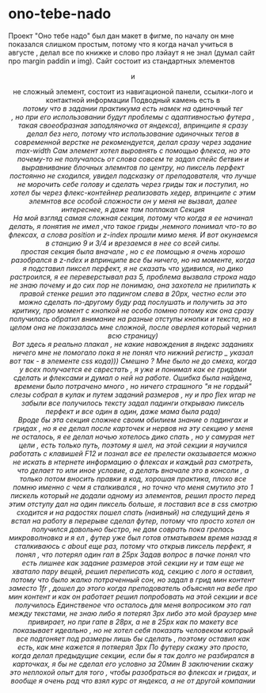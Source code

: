 # ono-tebe-nado
Проект "Оно тебе надо"
был дан макет в фигме, по началу он мне показался слишком простым, потому что я когда начал учиться в августе , делал все по книжке и слово про лэйаут я не знал (думал сайт про margin paddin и img).
Сайт состоит из стандартных элементов <header> <main> <nav> <section> и <footer>
<header> не сложный элемент, состоит из навигационой панели, ссылки-лого и контактной информации
Подводный камень есть в <address> потому что в задании практикума есть намек на одиночный тег <br>, но при его использовании будут проблемы с адаптивностью футера , такая своеобразная заподляночка от яндекса), впринципе я сразу делал без него, потому что использование одиночных тегов в современной верстке не рекомендуется, делал сразу через задание max-width
Сам элемент хотел выровнять с помощью флекса, но это почему-то не получалось от слова совсем те задал спейс бетвин и выравнивание блочных элемнтов по центру, но пиксель перфект постоянно не сходился, увидел подсказку от преподователя, что лучше не морочить себе голову и сделать через гриды так и поступил, но хотел бы через флекс-контейнер реализовать хедер, впринципе с этим элемнтов все особой сложности он у меня не вызвал, далее интереснее, я даже там поплакал
Секция <main> На мой взгляд самая сложная секция, потому что когда я ее начинал делать, я понятия не имел ,что такое гриды ,немного понимал что-то во флексах, а слова position и z-index прошли мимо меня.
И вот окунаемся в станцию 9 и 3/4 и врезаемся в нее со всей силы.
<section class="cover"> простая секция была вначале , но с ее помощью я очень хорошо разобрался в z-ndex и впринципе все бы ничего, но на моменте, когда я подставил пиксел перфект, я не сказать что удивился, но дико растроился, я ее переверстывал раз 5, проблема вызвала строка надо не знаю почему и до сих пор не понимаю, она захотела не прилипать к правой стенке решил это падингом слева в 20px, честно если это можно сделать по-другому буду рад послушать и получить за это критику, про момент с кнопкой не особо помню потому как она сразу получилась обратил внимание на разные отступы кнопки и текста, но в целом она не показалась мне сложной, после оверлея который чернил всю страницу)
<section class="lots"> Вот здесь я реально плакал , не какие навождения в яндекс заданиях ничего мне не помогало пока я не понял что нижний регистр _ указал вот так - в элементе css кода))) Смешно ? Мне было не до смеха, когда у всех получается ее сврестать , я уже и понимал как ее гридами сделать и флексами и думал о ней на работе. Ошибка была найдена, времени было потрачено много , но ничего страшного "я не гордый"
слезы собрал в кулак и путем заданий размеров , ну и про flex wrap не забыли все получилось тексту задал падинги открываю пиксель перфект и все один в один, даже мама была рада)
<section class="about"> Вроде бы эта секция сложнее своим обилием знание о падингах и гридах , но я ее делал после карточек и нервов на эту секцию у меня не осталось, я ее делал ночью хотелось дико спать , но у самурая нет цели , есть только путь, поэтому я шел, на этой секции я научился работать с клавишей F12 и познал все ее прелести оказывается можно не искать в нтернете информацию о флексах и каждый раз смотреть, что делает то или иное условие, а делать вначале это в консоли , а только потом вносить правки в код, хорошая практика, плохо все помню именно с чем я сталкивался , но точно что меня смутило это 1 пискель который не додали одному из элементов, решил просто перед этим отступу дал на один пиксель больше, я поставил все в css смотрю сходится и на радостях пошел спать (наивный)
на следущий день я встал на работу в перерыве сделал футер, потому что просто хотел он получился давольно быстро, не дам соврать пока грелась микроволновка и я ел , футер уже был готов
отматываем время назад я сталкиваюсь с about еще раз, потому что открыв пиксель перфект, я понял , что потерял один гап в 25px
Задав вопрос в пачке понял что есть лишнее как задание размеров этой секции ну и там еще не хватало пару вещей, решил переписать код, секцию с лого я оставил, потому что было жалко потраченный сон, но задал в грид мин контент заместо 1fr , дошел до этого когда преподователь объяснял на вебе про мин контент и как он работает решил попробовать на этой секции и все получилось
Единственое что осталось для меня вопросиком это гап между текстами, не знаю либо я потерял 3px либо это мой браузер мне привирает, но при гапе в 28px, а не в 25px как по макету все показывает идеально , но не хотел себя показать человеком который все подгоняет под размеры лишь бы сделать , поэтому оставил как есть, как мне кажется я потяерял 3px
По футеру скажу это просто, когда делал предыдущие секции, если бы я так долго не разбирался в карточках, я бы не сделал его условно за 20мин
В заключении скажу это неплохой опыт для того , чтобы разобраться во флексах и гридах, и вообще я очень рад что взял курс от яндекса, а не от другой компании
